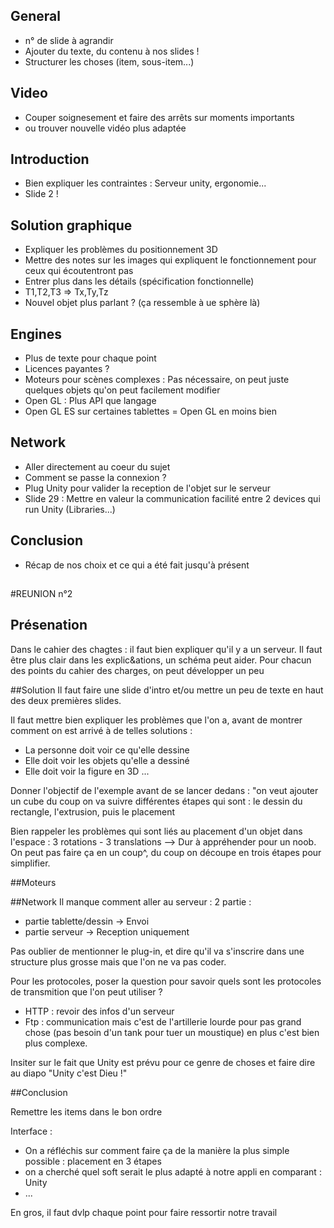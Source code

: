 ## General
+ n° de slide à agrandir
+ Ajouter du texte, du contenu à nos slides !
+ Structurer les choses (item, sous-item...)
##
## Video
+ Couper soignesement et faire des arrêts sur moments importants
+ ou trouver nouvelle vidéo plus adaptée
##
## Introduction
+ Bien expliquer les contraintes : Serveur unity, ergonomie...
+ Slide 2 !
##

## Solution graphique
+ Expliquer les problèmes du positionnement 3D
+ Mettre des notes sur les images qui expliquent le fonctionnement pour ceux qui écoutentront pas
+ Entrer plus dans les détails (spécification fonctionnelle)
+ T1,T2,T3 => Tx,Ty,Tz
+ Nouvel objet plus parlant ? (ça ressemble à ue sphère là)
##

## Engines
+ Plus de texte pour chaque point
+ Licences payantes ?
+ Moteurs pour scènes complexes : Pas nécessaire, on peut juste quelques objets qu'on peut facilement modifier
+ Open GL : Plus API que langage
+ Open GL ES sur certaines tablettes = Open GL en moins bien
##

## Network
+ Aller directement au coeur du sujet
+ Comment se passe la connexion ?
+ Plug Unity pour valider la reception de l'objet sur le serveur
+ Slide 29 : Mettre en valeur la communication facilité entre 2 devices qui run Unity (Libraries...)
##

## Conclusion
+ Récap de nos choix et ce qui a été fait jusqu'à présent
##

#REUNION n°2

## Présenation
Dans le cahier des chagtes : il faut bien expliquer qu'il y a un serveur. Il faut être plus clair dans les explic&ations, un schéma peut aider.
Pour chacun des points du cahier des charges, on peut développer un peu

##Solution
Il faut faire une slide d'intro et/ou mettre un peu de texte en haut des deux premières slides.

Il faut mettre bien expliquer les problèmes que l'on a, avant de montrer comment on est arrivé à de telles solutions : 

 - La personne doit voir ce qu'elle dessine
 - Elle doit voir les objets qu'elle a dessiné
 - Elle doit voir la figure en 3D ...

Donner l'objectif de l'exemple avant de se lancer dedans : "on veut ajouter un cube du coup on va suivre différentes étapes qui sont : le dessin du rectangle, l'extrusion, puis le placement

Bien rappeler les problèmes qui sont liés au placement d'un objet dans l'espace : 3 rotations - 3 translations --> Dur à appréhender pour un noob. On peut pas faire ça en un coup^, du coup on découpe en trois étapes pour simplifier.

##Moteurs

##Network
Il manque comment aller au serveur : 2 partie :

 - partie tablette/dessin -> Envoi
 - partie serveur -> Reception uniquement

Pas oublier de mentionner le plug-in, et dire qu'il va s'inscrire dans une structure plus grosse mais que l'on ne va pas coder.

Pour les protocoles, poser la question pour savoir quels sont les protocoles de transmition que l'on peut utiliser ?

- HTTP : revoir des infos d'un serveur
- Ftp : communication mais c'est de l'artillerie lourde pour pas grand chose (pas besoin d'un tank pour tuer un moustique) en plus c'est bien plus complexe.

Insiter sur le fait que Unity est prévu pour ce genre de choses et faire dire au diapo "Unity c'est Dieu !"

##Conclusion

Remettre les items dans le bon ordre

Interface : 

- On a réfléchis sur comment faire ça de la manière la plus simple possible : placement en 3 étapes
- on a cherché quel soft serait le plus adapté à notre appli en comparant : Unity
- ...

En gros, il faut dvlp chaque point pour faire ressortir notre travail
